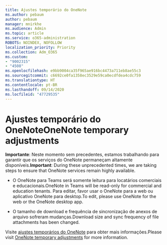 ```yaml
---
title: Ajustes temporário do OneNote
ms.author: pebaum
author: pebaum
manager: mnirkhe
ms.audience: Admin
ms.topic: article
ms.service: o365-administration
ROBOTS: NOINDEX, NOFOLLOW
localization_priority: Priority
ms.collection: Adm_O365
ms.custom:
- "9002315"
- "4508"
ms.openlocfilehash: e9bb9004ca35f965ae916bc4473a711eb8ae55c3
ms.sourcegitcommit: c6692ce0fa1358ec3529e59ca0ecdfdea4cdc759
ms.translationtype: HT
ms.contentlocale: pt-BR
ms.lasthandoff: 09/14/2020
ms.locfileid: "47729535"
---
```

# <a name="onenote-temporary-adjustments"></a><span data-ttu-id="bf2c8-102">Ajustes temporário do OneNote</span><span class="sxs-lookup"><span data-stu-id="bf2c8-102">OneNote temporary adjustments</span></span>

<span data-ttu-id="bf2c8-103">**Importante**: Neste momento sem precedentes, estamos trabalhando para garantir que os serviços do OneNote permaneçam altamente disponíveis.</span><span class="sxs-lookup"><span data-stu-id="bf2c8-103">**Important**: During these unprecedented times, we are taking steps to ensure that OneNote services remain highly available.</span></span>

- <span data-ttu-id="bf2c8-104">O OneNote para Teams será somente leitura para locatários comerciais e educacionais.</span><span class="sxs-lookup"><span data-stu-id="bf2c8-104">OneNote in Teams will be read-only for commercial and education tenants.</span></span> <span data-ttu-id="bf2c8-105">Para editar, favor usar o OneNote para a web ou aplicativo OneNote para desktop.</span><span class="sxs-lookup"><span data-stu-id="bf2c8-105">To edit, please use OneNote for the web or the OneNote desktop app.</span></span>

- <span data-ttu-id="bf2c8-106">O tamanho de download e frequência de sincronização de anexos de arquivo sofreram mudanças.</span><span class="sxs-lookup"><span data-stu-id="bf2c8-106">Download size and sync frequency of file attachments has been changed.</span></span>

<span data-ttu-id="bf2c8-107">Visite [ajustes temporários do OneNote](https://techcommunity.microsoft.com/t5/onenote-service-updates/awareness-of-temporary-adjustments-in-microsoft-onenote/m-p/1248100) para obter mais informações.</span><span class="sxs-lookup"><span data-stu-id="bf2c8-107">Please visit [OneNote temporary adjustments](https://techcommunity.microsoft.com/t5/onenote-service-updates/awareness-of-temporary-adjustments-in-microsoft-onenote/m-p/1248100) for more information.</span></span>
